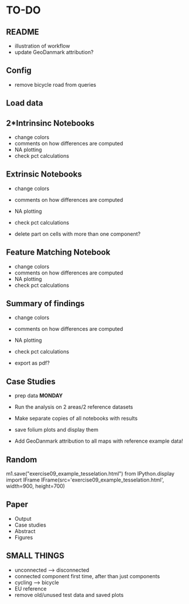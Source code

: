 # TO-DO

## README

- illustration of workflow
- update GeoDanmark attribution?

## Config

- remove bicycle road from queries

## Load data

## 2*Intrinsinc Notebooks

- change colors
- comments on how differences are computed
- NA plotting
- check pct calculations

## Extrinsic Notebooks

- change colors
- comments on how differences are computed
- NA plotting
- check pct calculations

- delete part on cells with more than one component?

## Feature Matching Notebook

- change colors
- comments on how differences are computed
- NA plotting
- check pct calculations

## Summary of findings

- change colors
- comments on how differences are computed
- NA plotting
- check pct calculations

- export as pdf?

## Case Studies

- prep data **MONDAY**

- Run the analysis on 2 areas/2 reference datasets
- Make separate copies of all notebooks with results
- save folium plots and display them
- Add GeoDanmark attribution to all maps with reference example data!

## Random

m1.save("exercise09_example_tesselation.html")
from IPython.display import IFrame
IFrame(src='exercise09_example_tesselation.html', width=900, height=700)

## Paper

- Output
- Case studies
- Abstract
- Figures

## SMALL THINGS

- unconnected --> disconnected
- connected component first time, after than just components
- cycling --> bicycle
- EU reference
- remove old/unused test data and saved plots
